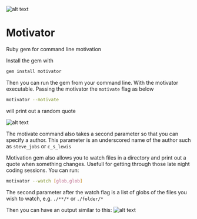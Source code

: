 ![alt text](https://travis-ci.org/hugorut/motivation.svg?branch=master "build status")
# Motivator
Ruby gem for command line motivation

Install the gem with
```sh
gem install motivator
```

Then you can run the gem from your command line. With the motivator executable. Passing the motivator the `motivate` flag as below

```sh
motivator --motivate
```

will print out a random quote

![alt text](http://s8.postimg.cc/bfhgxz611/Screen_Shot_2015_12_24_at_11_04_42.png "quote")

The motivate command also takes a second parameter so that you can specify a author. This parameter is an underscored name of the author such as `steve_jobs` or `c_s_lewis`

Motivation gem also allows you to watch files in a directory and print out a quote when something changes. Usefull for getting through those late night coding sessions. You can run:

```sh
motivator --watch [glob,glob]
```
The second parameter after the watch flag is a list of globs of the files you wish to watch, e.g. `./**/*` or `./folder/*`

Then you can have an output similar to this:
![alt text](http://s13.postimg.cc/4edzmqguf/ezgif_com_resize.gif "watching")
